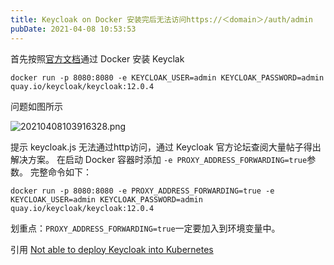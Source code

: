 ```yaml
---
title: Keycloak on Docker 安装完后无法访问https://＜domain＞/auth/admin
pubDate: 2021-04-08 10:53:53
---
```


首先按照[官方文档](https://www.keycloak.org/getting-started/getting-started-docker)通过 Docker 安装 Keyclak

```shell
docker run -p 8080:8080 -e KEYCLOAK_USER=admin KEYCLOAK_PASSWORD=admin quay.io/keycloak/keycloak:12.0.4
```

问题如图所示

![20210408103916328.png](https://s2.loli.net/2024/04/25/YbgQwF7L4vszHSh.png)

提示 keycloak.js 无法通过http访问，通过 Keycloak 官方论坛查阅大量帖子得出解决方案。
在启动 Docker 容器时添加 `-e PROXY_ADDRESS_FORWARDING=true`参数。
完整命令如下：

```shell
docker run -p 8080:8080 -e PROXY_ADDRESS_FORWARDING=true -e KEYCLOAK_USER=admin KEYCLOAK_PASSWORD=admin quay.io/keycloak/keycloak:12.0.4
```

划重点：`PROXY_ADDRESS_FORWARDING=true`一定要加入到环境变量中。

引用
[Not able to deploy Keycloak into Kubernetes](https://keycloak.discourse.group/t/not-able-to-deploy-keycloak-into-kubernetes/5299/2)
